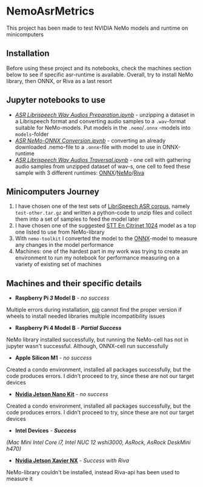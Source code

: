 # NemoAsrMetrics
This project has been made to test NVIDIA NeMo models and runtime on minicomputers

## Installation
Before using these project and its notebooks, check the machines section below to see if specific asr-runtime is available.
Overall, try to install NeMo library, then ONNX, or Riva as a last resort

## Jupyter notebooks to use
   - _[ASR Librispeech Wav Audios Preparation.ipynb](ASR%20Librispeech%20Wav%20Audios%20Preparatioin.ipynb)_ - unzipping a dataset in a
     Librispeech format and converting audio samples to a `.wav`-format suitable for
     NeMo-models. Put models in the `.nemo`/`.onnx` -models into `models`-folder
   - _[ASR NeMo-ONNX Conversion.ipynb](ASR%20NeMo-ONNX%20Conversion.ipynb)_ - converting an already downloaded .nemo-file
     to a `.onnx`-file with model to use in ONNX-runtime
   - _[ASR Librispeech Wav Audios Traversal.ipynb](ASR%20Librispeech%20Wav%20Audios%20Traversal.ipynb)_ - one cell with gathering audio samples
     from unzipped dataset of wav-s, one cell to feed these sample with 3 different runtimes: [ONNX](https://onnxruntime.ai/)/[NeMo](https://github.com/NVIDIA/NeMo)/[Riva](https://docs.nvidia.com/deeplearning/riva/user-guide/docs/quick-start-guide.html)

## Minicomputers Journey
1) I have chosen one of the test sets of [LibriSpeech ASR corpus](https://www.openslr.org/12), namely `test-other.tar.gz` and written a python-code to unzip files and
   collect them into a set of samples to feed the model later
2) I have chosen one of the suggested [STT En Citrinet 1024](https://catalog.ngc.nvidia.com/orgs/nvidia/teams/nemo/models/stt_en_citrinet_1024) model as a top one
   listed to use from NeMo-library
3) With `nemo-toolkit` I converted the model to the [ONNX](https://onnxruntime.ai/)-model to measure any
   changes in the model performance
4) Machines: one of the hardest part in my work was trying to create an environment
   to run my notebook for performance measuring on a variety of existing set of
   machines

## Machines and their specific details
   - **Raspberry Pi _3_ Model B** - _no success_

   Multiple errors during installation, [pip](https://pip.pypa.io/en/stable/getting-started/) cannot find the proper version if wheels to install needed libraries multiple incompatibility issues
   
   - **Raspberry Pi 4 Model B** - _**Partial Success**_

   NeMo library installed successfully, but running the NeMo-cell has not in jupyter wasn't successful. Although, ONNX-cell run successfully 

   - **Apple Silicon M1** - _no success_

   Created a condo environment, installed all packages successfully, but the code produces errors. I didn’t proceed to try, since these are not our target devices

   - **[Nvidia Jetson Nano Kit](https://developer.nvidia.com/embedded/jetson-nano-developer-kit)** - _no success_

   Created a condo environment, installed all packages successfully, but the code produces errors. I didn’t proceed to try, since these are not our target devices

   - **Intel Devices** - _**Success**_
   
   _(Mac Mini Intel Core i7, Intel NUC 12 wshi3000, AsRock, AsRock DeskMini h470)_

   - **[Nvidia Jetson Xavier NX](https://developer.nvidia.com/embedded/learn/get-started-jetson-xavier-nx-devkit)** - _Success with Riva_
   
   NeMo-library couldn't be installed, instead Riva-api has been used to measure it

